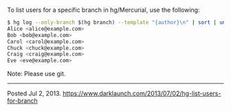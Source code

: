 To list users for a specific branch in hg/Mercurial, use the following:

```bash
$ hg log --only-branch $(hg branch) --template "{author}\n" | sort | uniq
Alice <alice@example.com>
Bob <bob@example.com>
Carol <carol@example.com>
Chuck <chuck@example.com>
Craig <craig@example.com>
Eve <eve@example.com>
```

Note: Please use git.

---

Posted Jul 2, 2013.
https://www.darklaunch.com/2013/07/02/hg-list-users-for-branch